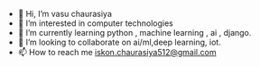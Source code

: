 - 👋 Hi, I’m vasu chaurasiya
- 👀 I’m interested in computer technologies
- 🌱 I’m currently learning python , machine learning , ai , django.
- 💞️ I’m looking to collaborate on ai/ml,deep learning, iot.
- 📫 How to reach me iskon.chaurasiya512@gmail.com

<!---
vasu0512/vasu0512 is a ✨ special ✨ repository because its `README.md` (this file) appears on your GitHub profile.
You can click the Preview link to take a look at your changes.
--->
